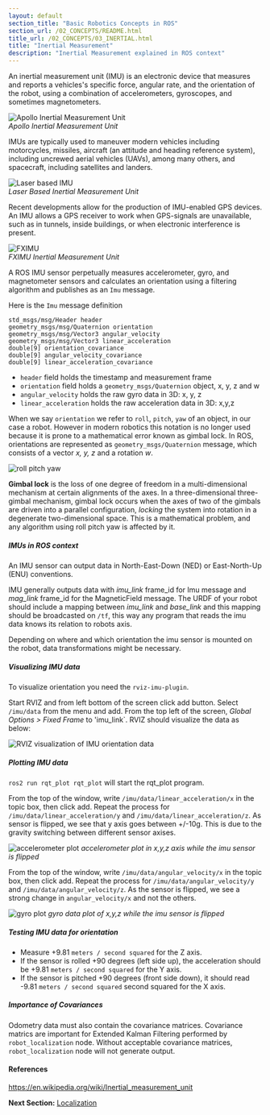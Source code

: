 ```yaml
---
layout: default
section_title: "Basic Robotics Concepts in ROS"
section_url: /02_CONCEPTS/README.html
title_url: /02_CONCEPTS/03_INERTIAL.html
title: "Inertial Measurement"
description: "Inertial Measurement explained in ROS context"
---
```


An inertial measurement unit (IMU) is an electronic device that measures and reports a vehicles's specific force, angular rate, and the orientation of the robot, using a combination of accelerometers, gyroscopes, and sometimes magnetometers.

![Apollo Inertial Measurement Unit](00_DATA/apollo-imu.jpeg)  
*Apollo Inertial Measurement Unit* 

IMUs are typically used to maneuver modern vehicles including motorcycles, missiles, aircraft (an attitude and heading reference system), including uncrewed aerial vehicles (UAVs), among many others, and spacecraft, including satellites and landers. 

![Laser based IMU](00_DATA/laser-inertial-measurement-unit.jpg)  
*Laser Based Inertial Measurement Unit* 

Recent developments allow for the production of IMU-enabled GPS devices. An IMU allows a GPS receiver to work when GPS-signals are unavailable, such as in tunnels, inside buildings, or when electronic interference is present.

![FXIMU](00_DATA/FXIMU3C_photo.PNG)  
*FXIMU Inertial Measurement Unit* 

A ROS IMU sensor perpetually measures accelerometer, gyro, and magnetometer sensors and calculates an orientation using a filtering algorithm and publishes as an `Imu` message.

Here is the `Imu` message definition

```
std_msgs/msg/Header header
geometry_msgs/msg/Quaternion orientation
geometry_msgs/msg/Vector3 angular_velocity
geometry_msgs/msg/Vector3 linear_acceleration
double[9] orientation_covariance
double[9] angular_velocity_covariance
double[9] linear_acceleration_covariance
```

- `header` field holds the timestamp and measurement frame
- `orientation` field holds a `geometry_msgs/Quaternion` object, x, y, z and w
- `angular_velocity` holds the raw gyro data in 3D: x, y, z
- `linear_acceleration` holds the raw acceleration data in 3D: x,y,z

When we say `orientation` we refer to `roll`, `pitch`, `yaw` of an object, in our case a robot. However in modern robotics this notation is no longer used because it is prone to a mathematical error known as gimbal lock. In ROS, orientations are represented as `geometry_msgs/Quaternion` message, which consists of a vector _x, y, z_ and a rotation _w_.

![roll pitch yaw](00_DATA/roll-pitch-yaw.png)

**Gimbal lock** is the loss of one degree of freedom in a multi-dimensional mechanism at certain alignments of the axes. In a three-dimensional three-gimbal mechanism, gimbal lock occurs when the axes of two of the gimbals are driven into a parallel configuration, *locking* the system into rotation in a degenerate two-dimensional space. This is a mathematical problem, and any algorithm using roll pitch yaw is affected by it.

##### IMUs in ROS context

An IMU sensor can output data in North-East-Down (NED) or East-North-Up (ENU) conventions.

IMU generally outputs data with *imu_link* frame_id  for Imu message and *mag_link* frame_id for the MagneticField message.
The URDF of your robot should include a mapping between *imu_link* and *base_link* and this mapping should be broadcasted on `/tf`, this way any program that reads the imu data knows its relation to robots axis.

Depending on where and which orientation the imu sensor is mounted on the robot, data transformations might be necessary.

##### Visualizing IMU data

To visualize orientation you need the `rviz-imu-plugin`. 

Start RVIZ and from left bottom of the screen click add button. Select `/imu/data` from the menu and add. From the top left of the screen, _Global Options > Fixed Frame_ to 'imu_link`. RVIZ should visualize the data as below:

![RVIZ visualization of IMU orientation data](00_DATA/imu_rviz.gif)

##### Plotting IMU data

`ros2 run rqt_plot rqt_plot` will start the rqt_plot program. 

From the top of the window, write `/imu/data/linear_acceleration/x` in the topic box, then click add. Repeat the process for `/imu/data/linear_acceleration/y` and `/imu/data/linear_acceleration/z`. As sensor is flipped, we see that y axis goes between +/-10g. This is due to the gravity switching between different sensor axises.

![accelerometer plot](00_DATA/accel_data.png)
_accelerometer plot in x,y,z axis while the imu sensor is flipped_

From the top of the window, write `/imu/data/angular_velocity/x` in the topic box, then click add. Repeat the process for `/imu/data/angular_velocity/y` and `/imu/data/angular_velocity/z`. As the sensor is flipped, we see a strong change in `angular_velocity/x` and not the others.

![gyro plot](00_DATA/gyro_data.png)
_gyro data plot of x,y,z while the imu sensor is flipped_

##### Testing IMU data for orientation

- Measure +9.81 `meters / second squared` for the Z axis.
- If the sensor is rolled +90 degrees (left side up), the acceleration should be +9.81 `meters / second squared`  for the Y axis.
- If the sensor is pitched +90 degrees (front side down), it should read -9.81 `meters / second squared` second squared for the X axis.

##### Importance of Covariances

Odometry data must also contain the covariance matrices. Covariance matrics are important for Extended Kalman Filtering performed by `robot_localization` node. Without acceptable covariance matrices, `robot_localization` node will not generate output.

#### References

https://en.wikipedia.org/wiki/Inertial_measurement_unit

__Next Section:__ [Localization](04_LOCALIZATION.md) 
